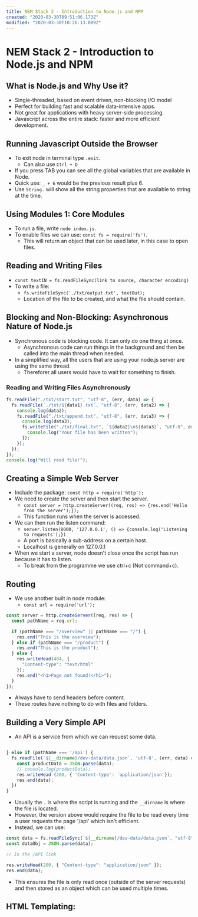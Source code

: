 ```yaml
---
title: NEM Stack 2 - Introduction to Node.js and NPM
created: "2020-03-30T09:51:06.173Z"
modified: "2020-03-30T10:26:13.089Z"
---
```


# NEM Stack 2 - Introduction to Node.js and NPM

## What is Node.js and Why Use it?

- Single-threaded, based on event driven, non-blocking I/O model
- Perfect for building fast and scalable data-intensive apps.
- Not great for applications with heavy server-side processing.
- Javascript across the entire stack: faster and more efficient development.

## Running Javascript Outside the Browser

- To exit node in terminal type `.exit`.
  - Can also use `Ctrl + D`
- If you press TAB you can see all the global variables that are available in Node.
- Quick use: `_ + 6` would be the previous result plus 6.
- Use `String.` will show all the string properties that are available to string at the time.

## Using Modules 1: Core Modules

- To run a file, write `node index.js`.
- To enable files we can use: `const fs = require('fs')`.
  - This will return an object that can be used later, in this case to open files.

## Reading and Writing Files

- `const textIN = fs.readFileSync(link to source, character encoding)`
- To write a file:
  - `fs.writeFileSync('./txt/output.txt', textOut);`
  - Location of the file to be created, and what the file should contain.

## Blocking and Non-Blocking: Asynchronous Nature of Node.js

- Synchronous code is blocking code. It can only do one thing at once.
  - Asynchronous code can run things in the background and then be called into the main thread when needed.
- In a simplified way, all the users that are using your node.js server are using the same thread.
  - Thereforer all users would have to wait for something to finish.

### Reading and Writing Files Asynchronously

```javascript
fs.readFile("./txt/start.txt", "utf-8", (err, data) => {
  fs.readFile(`./txt/${data1}.txt`, "utf-8", (err, data2) => {
    console.log(data2);
    fs.readFile("./txt/append.txt", "utf-8", (err, data3) => {
      console.log(data3);
      fs.writeFile("./txt/final.txt", `${data2}\n${data3}`, "utf-8", err => {
        console.log("Your file has been written");
      });
    });
  });
});
console.log("Will read file!");
```

## Creating a Simple Web Server

- Include the package: `const http = require('http');`
- We need to create the server and then start the server.
  - `const server = http.createServer((req, res) => {res.end('Hello from the server');});`
  - This function runs when the server is accessed.
- We can then run the listen command:
  - `server.listen(8000, '127.0.0.1', () => {console.log('Listening to requests');})`
  - A port is basically a sub-address on a certain host.
  - Localhost is generally on 127.0.0.1
- When we start a server, node doesn't close once the script has run because it has to listen.
  - To break from the programme we use ctrl+c (Not command+c).

## Routing

- We use another built in node module:
  - `const url = require('url');`

```javascript
const server = http.createServer((req, res) => {
  const pathName = req.url;

  if (pathName === "/overview" || pathName === "/") {
    res.end("This is the overview");
  } else if (pathName === "/product") {
    res.end("This is the product");
  } else {
    res.writeHead(404, {
      "Content-type": "text/html"
    });
    res.end("<h1>Page not found!</h1>");
  }
});
```

- Always have to send headers before content.
- These routes have nothing to do with files and folders.

## Building a Very Simple API

- An API is a service from which we can request some data.

```javascript

} else if (pathName === '/api') {
  fs.readFile(`${__dirname}/dev-data/data.json`, 'utf-8', (err, data) => {
    const productData = JSON.parse(data);
    // console.log(productData);
    res.writeHead (200, { 'Content-type': 'application/json'});
    res.end(data);
  })
}

```

- Usually the `.` is where the script is running and the `__dirname` is where the file is located.
- However, the version above would require the file to be read every time a user requests the page '/api' which isn't efficient.
- Instead, we can use:

```javascript
const data = fs.readFileSync(`${__dirname}/dev-data/data.json`, "utf-8");
const dataObj = JSON.parse(data);

// In the /API link

res.writeHead(200, { "Content-type": "application/json" });
res.end(data);
```

- This ensures the file is only read once (outside of the server requests) and then stored as an object which can be used multiple times.

## HTML Templating:
